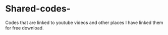 # Shared-codes-
Codes that are linked to youtube videos and other places I have linked them for free download.
